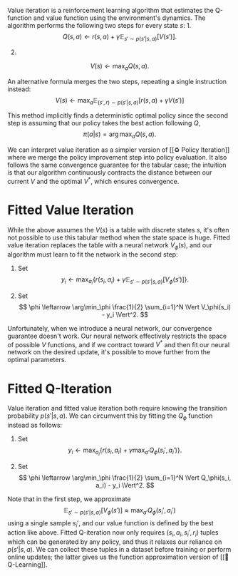 Value iteration is a reinforcement learning algorithm that estimates the Q-function and value function using the environment's dynamics. The algorithm performs the following two steps for every state $s$:
1. 
$$
Q(s, a) \leftarrow r(s, a) + \gamma \mathbb{E}_{s' \sim p(s' \vert s, a)}[V(s')].
$$

2. 
$$
V(s) \leftarrow \max_a Q(s, a).
$$


An alternative formula merges the two steps, repeating a single instruction instead: 
$$
V(s) \leftarrow \max_a \mathbb{E}_{(s', r) \sim p(s' \vert s, a)} [r(s, a) + \gamma V(s')]
$$


This method implicitly finds a deterministic optimal policy since the second step is assuming that our policy takes the best action following $Q$, 
$$
\pi(a \vert s) = \arg\max_a Q(s, a).
$$
 

We can interpret value iteration as a simpler version of [[♻️ Policy Iteration]] where we merge the policy improvement step into policy evaluation. It also follows the same convergence guarantee for the tabular case; the intuition is that our algorithm continuously contracts the distance between our current $V$ and the optimal $V^*$, which ensures convergence.

# Fitted Value Iteration
While the above assumes the $V(s)$ is a table with discrete states $s$, it's often not possible to use this tabular method when the state space is huge. Fitted value iteration replaces the table with a neural network $V_\phi(s)$, and our algorithm must learn to fit the network in the second step:
1. Set 
$$
y_i \leftarrow \max_{a_i} \{ r(s_i, a_i) + \gamma \mathbb{E}_{s' \sim p(s' \vert s, a)}[V_\phi(s')] \}.
$$

2. Set 
$$
\phi \leftarrow \arg\min_\phi \frac{1}{2} \sum_{i=1}^N \Vert V_\phi(s_i) - y_i \Vert^2.
$$


Unfortunately, when we introduce a neural network, our convergence guarantee doesn't work. Our neural network effectively restricts the space of possible $V$ functions, and if we contract toward $V^*$ and then fit our neural network on the desired update, it's possible to move further from the optimal parameters.

# Fitted Q-Iteration
Value iteration and fitted value iteration both require knowing the transition probability $p(s' \vert s, a)$. We can circumvent this by fitting the $Q_\phi$ function instead as follows:
1. Set 
$$
y_i \leftarrow \max_{a_i} \{ r(s_i, a_i) + \gamma \max_{a'} Q_\phi(s_i', a_i') \}.
$$

2. Set 
$$
\phi \leftarrow \arg\min_\phi \frac{1}{2} \sum_{i=1}^N \Vert Q_\phi(s_i, a_i) - y_i \Vert^2.
$$


Note that in the first step, we approximate 
$$
\mathbb{E}_{s' \sim p(s' \vert s, a)}[V_\phi(s')] \approx \max_{a'} Q_\phi(s_i', a_i')
$$
 using a single sample $s_i'$, and our value function is defined by the best action like above. Fitted Q-iteration now only requires $(s_i, a_i, s_i', r_i)$ tuples which can be generated by any policy, and thus it relaxes our reliance on $p(s' \vert s, a)$. We can collect these tuples in a dataset before training or perform online updates; the latter gives us the function approximation version of [[🚀 Q-Learning]].